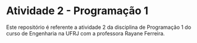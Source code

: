 # Atividade 2 - Programação 1
Este repositório é referente a atividade 2 da disciplina de Programação 1 do curso de Engenharia na UFRJ com a professora Rayane Ferreira.

